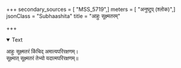 +++
secondary_sources = [ "MSS_5719",]
meters = [ "अनुष्टुप् (श्लोक)",]
jsonClass = "Subhaashita"
title = "आहुः सूक्ष्मतरम्"

+++

<details open><summary>Text</summary>

आहुः सूक्ष्मतरं किंचिद् अमात्यपरिरक्षणम्।  
सूक्ष्मात् सूक्ष्मतरं तेभ्यो यदात्मपरिरक्षणम्॥
</details>
